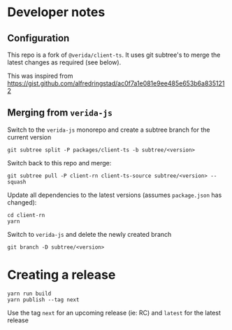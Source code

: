 
# Developer notes

## Configuration

This repo is a fork of `@verida/client-ts`. It uses git subtree's to merge the latest changes as required (see below).

This was inspired from https://gist.github.com/alfredringstad/ac0f7a1e081e9ee485e653b6a8351212

## Merging from `verida-js`

Switch to the `verida-js` monorepo and create a subtree branch for the current version

```
git subtree split -P packages/client-ts -b subtree/<version>
```

Switch back to this repo and merge:

```
git subtree pull -P client-rn client-ts-source subtree/<version> --squash
```

Update all dependencies to the latest versions (assumes `package.json` has changed):

```
cd client-rn
yarn
```

Switch to `verida-js` and delete the newly created branch

```
git branch -D subtree/<version>
```

# Creating a release

```
yarn run build
yarn publish --tag next
```

Use the tag `next` for an upcoming release (ie: RC) and `latest` for the latest release